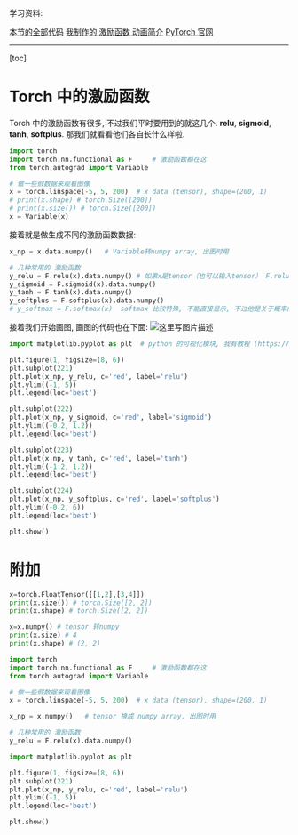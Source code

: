 学习资料:

[本节的全部代码](https://github.com/MorvanZhou/PyTorch-Tutorial/blob/master/tutorial-contents/203_activation.py)
[我制作的 激励函数 动画简介](https://morvanzhou.github.io/tutorials/machine-learning/ML-intro/3-04-activation-function/)
[PyTorch 官网](http://pytorch.org/)


----------

[toc]


# Torch 中的激励函数
Torch 中的激励函数有很多, 不过我们平时要用到的就这几个. **relu**, **sigmoid**, **tanh**, **softplus**. 那我们就看看他们各自长什么样啦.

```python
import torch
import torch.nn.functional as F     # 激励函数都在这
from torch.autograd import Variable

# 做一些假数据来观看图像
x = torch.linspace(-5, 5, 200)  # x data (tensor), shape=(200, 1)
# print(x.shape) # torch.Size([200])
# print(x.size()) # torch.Size([200])
x = Variable(x)
```

接着就是做生成不同的激励函数数据:

```python
x_np = x.data.numpy()   # Variable转numpy array, 出图时用

# 几种常用的 激励函数
y_relu = F.relu(x).data.numpy() # 如果x是tensor（也可以输入tensor） F.relu(x)返回Variable
y_sigmoid = F.sigmoid(x).data.numpy()
y_tanh = F.tanh(x).data.numpy()
y_softplus = F.softplus(x).data.numpy()
# y_softmax = F.softmax(x)  softmax 比较特殊, 不能直接显示, 不过他是关于概率的, 用于分类
```
接着我们开始画图, 画图的代码也在下面:
![这里写图片描述](https://morvanzhou.github.io/static/results/torch/2-3-1.png)

```python
import matplotlib.pyplot as plt  # python 的可视化模块, 我有教程 (https://morvanzhou.github.io/tutorials/data-manipulation/plt/)

plt.figure(1, figsize=(8, 6))
plt.subplot(221)
plt.plot(x_np, y_relu, c='red', label='relu')
plt.ylim((-1, 5))
plt.legend(loc='best')

plt.subplot(222)
plt.plot(x_np, y_sigmoid, c='red', label='sigmoid')
plt.ylim((-0.2, 1.2))
plt.legend(loc='best')

plt.subplot(223)
plt.plot(x_np, y_tanh, c='red', label='tanh')
plt.ylim((-1.2, 1.2))
plt.legend(loc='best')

plt.subplot(224)
plt.plot(x_np, y_softplus, c='red', label='softplus')
plt.ylim((-0.2, 6))
plt.legend(loc='best')

plt.show()
```


# 附加
```python
x=torch.FloatTensor([[1,2],[3,4]])
print(x.size()) # torch.Size([2, 2])
print(x.shape) # torch.Size([2, 2])

x=x.numpy() # tensor 转numpy
print(x.size) # 4
print(x.shape) # (2, 2)
```

```python
import torch
import torch.nn.functional as F     # 激励函数都在这
from torch.autograd import Variable

# 做一些假数据来观看图像
x = torch.linspace(-5, 5, 200)  # x data (tensor), shape=(200, 1)

x_np = x.numpy()   # tensor 换成 numpy array, 出图时用

# 几种常用的 激励函数
y_relu = F.relu(x).data.numpy()

import matplotlib.pyplot as plt

plt.figure(1, figsize=(8, 6))
plt.subplot(221)
plt.plot(x_np, y_relu, c='red', label='relu')
plt.ylim((-1, 5))
plt.legend(loc='best')

plt.show()
```


